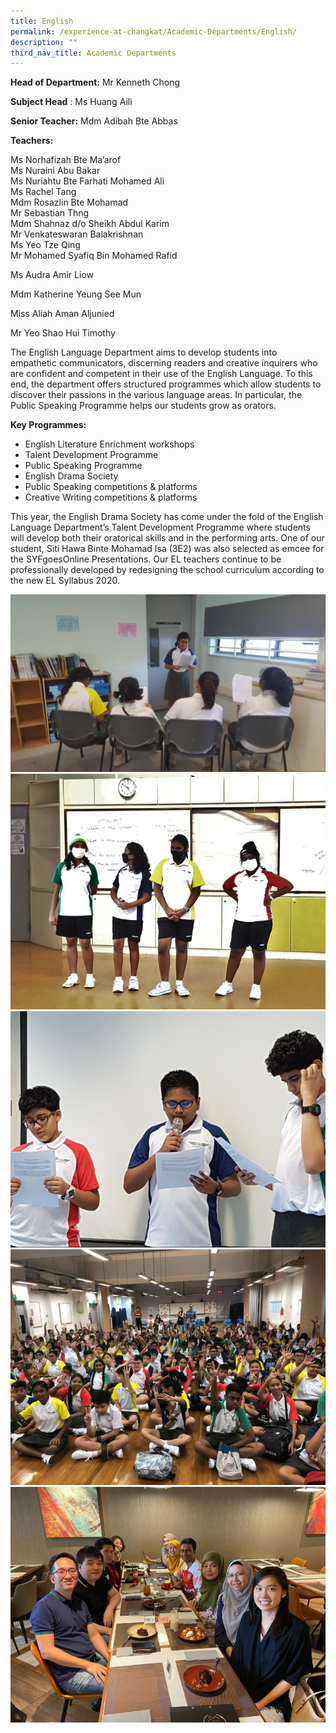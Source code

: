 ```yaml
---
title: English
permalink: /experience-at-changkat/Academic-Departments/English/
description: ""
third_nav_title: Academic Departments
---
```

**Head of Department:** Mr Kenneth Chong  
  
**Subject Head** : Ms Huang Aili  
  
**Senior Teacher:** Mdm Adibah Bte Abbas  
  

**Teachers:**

Ms Norhafizah Bte Ma’arof  
Ms Nuraini Abu Bakar  
Ms Nuriahtu Bte Farhati Mohamed Ali  
Ms Rachel Tang  
Mdm Rosazlin Bte Mohamad  
Mr Sebastian Thng  
Mdm Shahnaz d/o Sheikh Abdul Karim  
Mr Venkateswaran Balakrishnan  
Ms Yeo Tze Qing  
Mr Mohamed Syafiq Bin Mohamed Rafid  

Ms Audra Amir Liow

Mdm Katherine Yeung See Mun

Miss Aliah Aman Aljunied

Mr Yeo Shao Hui Timothy  



  
The English Language Department aims to develop students into empathetic communicators, discerning readers and creative inquirers who are confident and competent in their use of the English Language. To this end, the department offers structured programmes which allow students to discover their passions in the various language areas. In particular, the Public Speaking Programme helps our students grow as orators.  

**Key Programmes:**

*   English Literature Enrichment workshops 
*   Talent Development Programme 
*   Public Speaking Programme 
*   English Drama Society 
*   Public Speaking competitions & platforms 
*   Creative Writing competitions & platforms  
    

  
This year, the English Drama Society has come under the fold of the English Language Department’s Talent Development Programme where students will develop both their oratorical skills and in the performing arts. One of our student, Siti Hawa Binte Mohamad Isa (3E2) was also selected as emcee for the SYFgoesOnline Presentations. Our EL teachers continue to be professionally developed by redesigning the school curriculum according to the new EL Syllabus 2020.

![](/images/EL%20Dept_b.png)
![](/images/EL%20Dept_c.png)
![](/images/EL%20Dept_d.png)
![](/images/EL%20Dept_g.png)
![](/images/EL%20Dept_e.png)